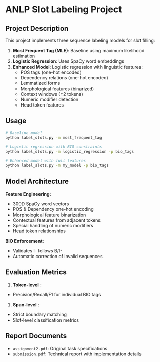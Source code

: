 # ANLP Slot Labeling Project

## Project Description

This project implements three sequence labeling models for slot filling:

1. **Most Frequent Tag (MLE)**: Baseline using maximum likelihood estimation
2. **Logistic Regression**: Uses SpaCy word embeddings
3. **Enhanced Model**: Logistic regression with linguistic features:
   - POS tags (one-hot encoded)
   - Dependency relations (one-hot encoded)
   - Lemmatized forms
   - Morphological features (binarized)
   - Context windows (±2 tokens)
   - Numeric modifier detection
   - Head token features

## Usage

```bash
# Baseline model
python label_slots.py -m most_frequent_tag

# Logistic regression with BIO constraints
python label_slots.py -m logistic_regression -p bio_tags

# Enhanced model with full features
python label_slots.py -m my_model -p bio_tags
```

## Model Architecture

**Feature Engineering:**

* 300D SpaCy word vectors
* POS & Dependency one-hot encoding
* Morphological feature binarization
* Contextual features from adjacent tokens
* Special handling of numeric modifiers
* Head token relationships

**BIO Enforcement:**

* Validates I- follows B/I-
* Automatic correction of invalid sequences

## Evaluation Metrics

1. **Token-level** :

* Precision/Recall/F1 for individual BIO tags

1. **Span-level** :

* Strict boundary matching
* Slot-level classification metrics

## Report Documents

* `assignment2.pdf`: Original task specifications
* `submission.pdf`: Technical report with implementation details

